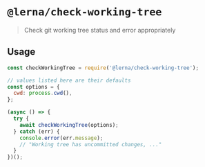 # `@lerna/check-working-tree`

> Check git working tree status and error appropriately

## Usage

```js
const checkWorkingTree = require('@lerna/check-working-tree');

// values listed here are their defaults
const options = {
  cwd: process.cwd(),
};

(async () => {
  try {
    await checkWorkingTree(options);
  } catch (err) {
    console.error(err.message);
    // "Working tree has uncommitted changes, ..."
  }
})();
```
